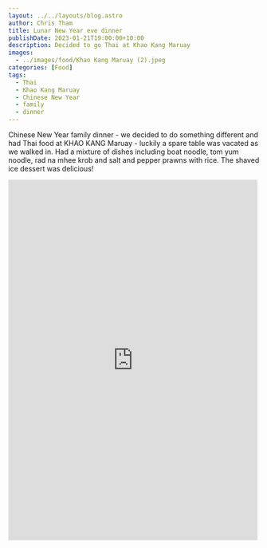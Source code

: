```yaml
---
layout: ../../layouts/blog.astro
author: Chris Tham
title: Lunar New Year eve dinner
publishDate: 2023-01-21T19:00:00+10:00
description: Decided to go Thai at Khao Kang Maruay
images:
  - ../images/food/Khao Kang Maruay (2).jpeg
categories: [Food]
tags:
  - Thai
  - Khao Kang Maruay
  - Chinese New Year
  - family
  - dinner
---
```


Chinese New Year family dinner - we decided to do something different and had Thai food at KHAO KANG Maruay - luckily a spare table was vacated as we walked in. Had a mixture of dishes including boat noodle, tom yum noodle, rad na mhee krob and salt and pepper prawns with rice. The shaved ice dessert was delicious!

<iframe src="https://www.facebook.com/plugins/post.php?href=https%3A%2F%2Fwww.facebook.com%2Fchris1.tham%2Fposts%2Fpfbid02GTNusb7VNe9RHdoVfhAXJBvXjXrTDbymfs9sDTeuN2uaGb1LdBhKSUfqyS1LgJEZl&show_text=true&width=500" width="500" height="723" style="border:none;overflow:hidden" scrolling="no" frameborder="0" allowfullscreen="true" allow="autoplay; clipboard-write; encrypted-media; picture-in-picture; web-share"></iframe>
